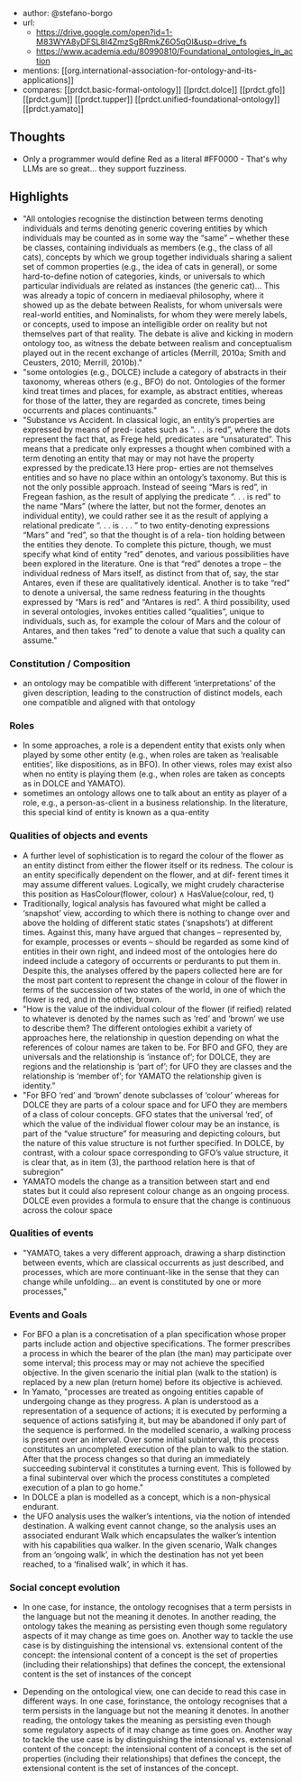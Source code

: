 
- author: @stefano-borgo
- url:
  - https://drive.google.com/open?id=1-M83WYA8yDFSL8I4ZmzSgBRmkZ6O5qOI&usp=drive_fs
  - https://www.academia.edu/80990810/Foundational_ontologies_in_action
- mentions: [[org.international-association-for-ontology-and-its-applications]]
- compares: [[prdct.basic-formal-ontology]] [[prdct.dolce]] [[prdct.gfo]] [[prdct.gum]] [[prdct.tupper]] [[prdct.unified-foundational-ontology]] [[prdct.yamato]]

## Thoughts

- Only a programmer would define Red as a literal #FF0000 - That's why LLMs are so great... they support fuzziness.


## Highlights

- "All ontologies recognise the distinction between terms denoting individuals and terms denoting generic covering entities by which individuals may be counted as in some way the “same” – whether these be classes, containing individuals as members (e.g., the class of all cats), concepts by which we group together individuals sharing a salient set of common properties (e.g., the idea of cats in general), or some hard-to-define notion of categories, kinds, or universals to which particular individuals are related as instances (the generic cat)... This was already a topic of concern in mediaeval philosophy, where it showed up as the debate between Realists, for whom universals were real-world entities, and Nominalists, for whom they were merely labels, or concepts, used to impose an intelligible order on reality but not themselves part of that reality. The debate is alive and kicking in modern ontology too, as witness the debate between realism and conceptualism played out in the recent exchange of articles (Merrill, 2010a; Smith and Ceusters, 2010; Merrill, 2010b)."
- "some ontologies (e.g., DOLCE) include a category of abstracts in their taxonomy, whereas others (e.g., BFO) do not. Ontologies of the former kind treat times and places, for example, as abstract entities, whereas for those of the latter, they are regarded as concrete, times being occurrents and places continuants."
- "Substance vs Accident. In classical logic, an entity’s properties are expressed by means of pred- icates such as “. . . is red”, where the dots represent the fact that, as Frege held, predicates are “unsaturated”. This means that a predicate only expresses a thought when combined with a term denoting an entity that may or may not have the property expressed by the predicate.13 Here prop- erties are not themselves entities and so have no place within an ontology’s taxonomy. But this is not the only possible approach. Instead of seeing “Mars is red”, in Fregean fashion, as the result of applying the predicate “. . . is red” to the name “Mars” (where the latter, but not the former, denotes an individual entity), we could rather see it as the result of applying a relational predicate “. . . is . . . ” to two entity-denoting expressions “Mars” and “red”, so that the thought is of a rela- tion holding between the entities they denote. To complete this picture, though, we must specify what kind of entity “red” denotes, and various possibilities have been explored in the literature. One is that “red” denotes a trope – the individual redness of Mars itself, as distinct from that of, say, the star Antares, even if these are qualitatively identical. Another is to take “red” to denote a universal, the same redness featuring in the thoughts expressed by “Mars is red” and “Antares is red”. A third possibility, used in several ontologies, invokes entities called “qualities”, unique to individuals, such as, for example the colour of Mars and the colour of Antares, and then takes “red” to denote a value that such a quality can assume."

### Constitution / Composition

- an ontology may be compatible with different ‘interpretations’ of the given description, leading to the construction of distinct models, each one compatible and aligned with that ontology

### Roles

- In some approaches, a role is a dependent entity that exists only when played by some other entity (e.g., when roles are taken as ‘realisable entities’, like dispositions, as in BFO). In other views, roles may exist also when no entity is playing them (e.g., when roles are taken as concepts as in DOLCE and YAMATO).
- sometimes an ontology allows one to talk about an entity as player of a role, e.g., a person-as-client in a
business relationship. In the literature, this special kind of entity is known as a qua-entity

### Qualities of objects and events

- A further level of sophistication is to regard the colour of the flower as an entity distinct from either the flower itself or its redness. The colour is an entity specifically dependent on the flower, and at dif- ferent times it may assume different values. Logically, we might crudely characterise this position as HasColour(flower, colour) ∧ HasValue(colour, red, t)
- Traditionally, logical analysis has favoured what might be called a ‘snapshot’ view, according to which there is nothing to change over and above the holding of different static states (‘snapshots’) at different times. Against this, many have argued that changes – represented by, for example, processes or events – should be regarded as some kind of entities in their own right, and indeed most of the ontologies here do indeed include a category of occurrents or perdurants to put them in. Despite this, the analyses offered by the papers collected here are for the most part content to represent the change in colour of the flower in terms of the succession of two states of the world, in one of which the flower is red, and in the other, brown.
- "How is the value of the individual colour of the flower (if reified) related to whatever is denoted by the names such as ‘red’ and ‘brown’ we use to describe them? The different ontologies exhibit a variety of approaches here, the relationship in question depending on what the references of colour names are taken to be. For BFO and GFO, they are universals and the relationship is ‘instance of’; for DOLCE, they are regions and the relationship is ‘part of’; for UFO they are classes and the relationship is ‘member of’; for YAMATO the relationship given is identity."
- "For BFO ‘red’ and ‘brown’ denote subclasses of ‘colour’ whereas for DOLCE they are parts of a colour space and for UFO they are members of a class of colour concepts. GFO states that the universal ‘red’, of which the value of the individual flower colour may be an instance, is part of the “value structure” for measuring and depicting colours, but the nature of this value structure is not further specified. In DOLCE, by contrast, with a colour space corresponding to GFO’s value structure, it is clear that, as in item (3), the parthood relation here is that of subregion"
- YAMATO models the change as a transition between start and end states but it could also represent colour change as an ongoing process. DOLCE even provides a formula to ensure that the change is continuous across the colour space

### Qualities of events

- "YAMATO, takes a very different approach, drawing a sharp distinction between events, which are classical occurrents as just described, and processes, which are more continuant-like in the sense that they can change while unfolding... an event is constituted by one or more processes,"

### Events and Goals

- For BFO a plan is a concretisation of a plan specification whose proper parts include action and objective specifications. The former prescribes a process in which the bearer of the plan (the man) may participate over some interval; this process may or may not achieve the specified objective. In the given scenario the initial plan (walk to the station) is replaced by a new plan (return home) before its objective is achieved.
- In Yamato, "processes are treated as ongoing entities capable of undergoing change as they progress. A plan is understood as a representation of a sequence of actions; it is executed by performing a sequence of actions satisfying it, but may be abandoned if only part of the sequence is performed. In the modelled scenario, a walking process is present over an interval. Over some initial subinterval, this process constitutes an uncompleted execution of the plan to walk to the station. After that the process changes so that during an immediately succeeding subinterval it constitutes a turning event. This is followed by a final subinterval over which the process constitutes a completed execution of a plan to go home."
- In DOLCE a plan is modelled as a concept, which is a non-physical endurant. 
- the UFO analysis uses the walker’s intentions, via the notion of intended destination. A walking event cannot change, so the analysis uses an associated endurant Walk which encapsulates the walker’s intention with his capabilities qua walker. In the given scenario, Walk changes from an ‘ongoing walk’, in which the destination has not yet been reached, to a ‘finalised walk’, in which it has.

### Social concept evolution

- In one case, for instance, the ontology recognises that a term persists in the language but not the meaning it denotes. In another reading, the ontology takes the meaning as persisting even though some regulatory aspects of it may change as time goes on. Another way to tackle the use case is by distinguishing the intensional vs. extensional content of the concept: the intensional content of a concept is the set of properties (including their relationships) that defines the concept, the extensional content is the set of instances of the concept


- Depending on the ontological view, one can decide to read this case in different ways. In one case, forinstance, the ontology recognises that a term persists in the language but not the meaning it denotes. In another reading, the ontology takes the meaning as persisting even though some regulatory aspects of it may change as time goes on. Another way to tackle the use case is by distinguishing the intensional vs. extensional content of the concept: the intensional content of a concept is the set of properties (including their relationships) that defines the concept, the extensional content is the set of instances of the concept.
